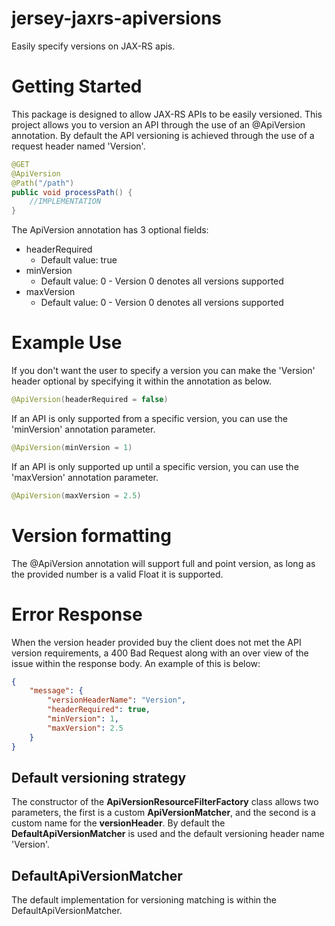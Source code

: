 jersey-jaxrs-apiversions
========================

Easily specify versions on JAX-RS apis. 


# Getting Started

This package is designed to allow JAX-RS APIs to be easily versioned. This project allows you to version an API through the use of an
@ApiVersion annotation. By default the API versioning is achieved through the use of a request header named 'Version'.

```java
@GET
@ApiVersion
@Path("/path")
public void processPath() {
    //IMPLEMENTATION
}
```

The ApiVersion annotation has 3 optional fields:

* headerRequired
    * Default value: true
* minVersion
    * Default value: 0 - Version 0 denotes all versions supported
* maxVersion
    * Default value: 0 - Version 0 denotes all versions supported

# Example Use

If you don't want the user to specify a version you can make the 'Version' header optional by specifying it within the
annotation as below.

```java
@ApiVersion(headerRequired = false)
```

If an API is only supported from a specific version, you can use the 'minVersion' annotation parameter.

```java
@ApiVersion(minVersion = 1)
```

If an API is only supported up until a specific version, you can use the 'maxVersion' annotation parameter.

```java
@ApiVersion(maxVersion = 2.5)
```

# Version formatting
The @ApiVersion annotation will support full and point version, as long as the provided number is a valid Float it is
supported.

# Error Response
When the version header provided buy the client does not met the API version requirements, a 400 Bad Request along with
an over view of the issue within the response body. An example of this is below:

```json
{
    "message": {
        "versionHeaderName": "Version",
        "headerRequired": true,
        "minVersion": 1,
        "maxVersion": 2.5
    }
}
```

## Default versioning strategy

The constructor of the **ApiVersionResourceFilterFactory** class allows two parameters, the first is a custom
**ApiVersionMatcher**, and the second is a custom name for the **versionHeader**. By default the **DefaultApiVersionMatcher**
 is used and the default versioning header name 'Version'.

 ## DefaultApiVersionMatcher

 The default implementation for versioning matching is within the DefaultApiVersionMatcher.

